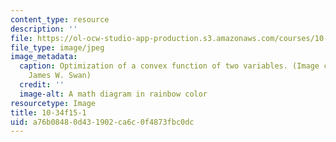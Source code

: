 ```yaml
---
content_type: resource
description: ''
file: https://ol-ocw-studio-app-production.s3.amazonaws.com/courses/10-34-numerical-methods-applied-to-chemical-engineering-fall-2015/a76b08480d431902ca6c0f4873fbc0dc_10-34f15-1.jpg
file_type: image/jpeg
image_metadata:
  caption: Optimization of a convex function of two variables. (Image courtesy of
    James W. Swan)
  credit: ''
  image-alt: A math diagram in rainbow color
resourcetype: Image
title: 10-34f15-1
uid: a76b0848-0d43-1902-ca6c-0f4873fbc0dc
---
```

